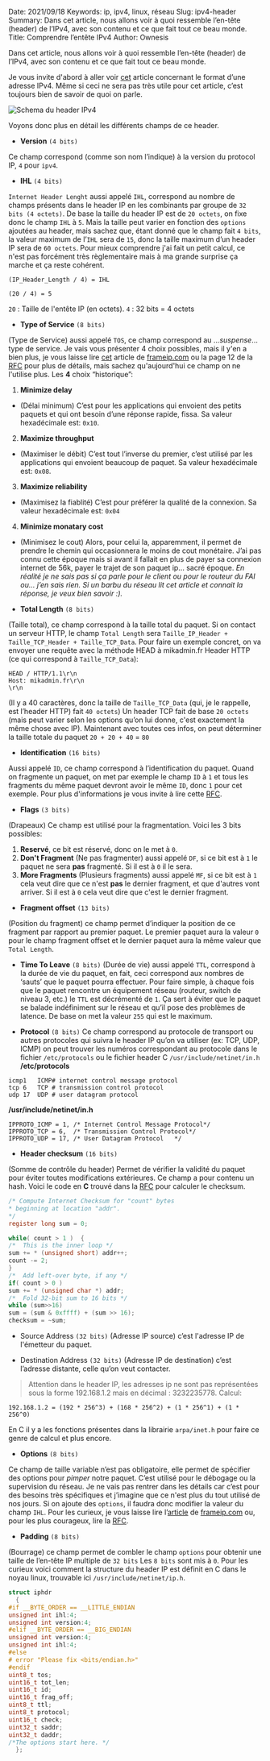 Date: 2021/09/18
Keywords: ip, ipv4, linux, réseau
Slug: ipv4-header
Summary: Dans cet article, nous allons voir à quoi ressemble l’en-tête (header) de l’IPv4, avec son contenu et ce que fait tout ce beau monde.
Title: Comprendre l’entête IPv4
Author: Ownesis

Dans cet article, nous allons voir à quoi ressemble l’en-tête (header) de l’IPv4, avec son contenu et ce que fait tout ce beau monde.

Je vous invite d'abord à aller voir [cet](https://mikadmin.fr/blog/structure-de-ladresse-ipv4/) article concernant le format d’une adresse IPv4. Même si ceci ne sera pas très utile pour cet article, c’est toujours bien de savoir de quoi on parle.

![Schema du header IPv4](/static/img/ipv4-header/Header_IP_schema.png)

Voyons donc plus en détail les différents champs de ce header.

- **Version** `(4 bits)`

Ce champ correspond (comme son nom l’indique) à la version du protocol IP, `4` pour `ipv4`.

- **IHL** `(4 bits)`

`Internet Header Lenght` aussi appelé `IHL`, correspond au nombre de champs présents dans le header IP en les combinants par groupe de `32 bits (4 octets)`.
De base la taille du header IP est de `20 octets`, on fixe donc le champ `IHL` à `5`.
Mais la taille peut varier en fonction des `options` ajoutées au header, mais sachez que, étant donné que le champ fait `4 bits`, la valeur maximum de l’`IHL` sera de `15`, donc la taille maximum d’un header IP sera de `60 octets`.
Pour mieux comprendre j'ai fait un petit calcul, ce n'est pas forcément très règlementaire mais à ma grande surprise ça marche et ça reste cohérent.

```
(IP_Header_Length / 4) = IHL

(20 / 4) = 5
```
`20` : Taille de l'entête IP (en octets).
`4` : 32 bits = 4 octets

- **Type of Service** `(8 bits)`

(Type de Service) aussi appelé `TOS`, ce champ correspond au …*suspense*… type de service.
Je vais vous présenter 4 choix possibles, mais il y'en a bien plus, je vous laisse lire [cet](https://www.frameip.com/entete-ip/#33-8211-service) article de [frameip.com](https://www.frameip.com) ou la page 12 de la [RFC](https://tools.ietf.org/html/rfc791#section-3.1) pour plus de détails, mais sachez qu'aujourd'hui ce champ on ne l'utilise plus.
Les **4** choix “historique”:

1. **Minimize delay**
- (Délai minimum) C’est pour les applications qui envoient des petits paquets et qui ont besoin d’une réponse rapide, fissa.
Sa valeur hexadécimale est: `0x10`.

2. **Maximize throughput**
- (Maximiser le débit) C’est tout l’inverse du premier, c’est utilisé par les applications qui envoient beaucoup de paquet.
Sa valeur hexadécimale est: `0x08`.

3. **Maximize reliability**
- (Maximisez la fiablité) C’est pour préférer la qualité de la connexion.
Sa valeur hexadécimale est: `0x04`

4. **Minimize monatary cost**
- (Minimisez le cout) Alors, pour celui la, apparemment, il permet de prendre le chemin qui occasionnera le moins de cout monétaire. J’ai pas connu cette époque mais si avant il fallait en plus de payer sa connexion internet de 56k, payer le trajet de son paquet ip… sacré époque.
*En réalité je ne sais pas si ça parle pour le client ou pour le routeur du FAI ou… j’en sais rien. Si un barbu du réseau lit cet article et connait la réponse, je veux bien savoir :).*

- **Total Length** `(8 bits)`

(Taille total), ce champ correspond à la taille total du paquet.
Si on contact un serveur HTTP, le champ `Total Length` sera `Taille_IP_Header + Taille_TCP_Header + Taille_TCP_Data`.
Pour faire un exemple concret, on va envoyer une requête avec la méthode HEAD à mikadmin.fr
Header HTTP (ce qui correspond à `Taille_TCP_Data`):
```
HEAD / HTTP/1.1\r\n
Host: mikadmin.fr\r\n
\r\n
```
(Il y a 40 caractères, donc la taille de `Taille_TCP_Data` (qui, je le rappelle, est l’header HTTP) fait `40 octets`)
Un header TCP fait de base `20 octets` (mais peut varier selon les options qu’on lui donne, c'est exactement la même chose avec IP).
Maintenant avec toutes ces infos, on peut déterminer la taille totale du paquet `20 + 20 + 40` = `80`

- **Identification** `(16 bits)`

Aussi appelé `ID`, ce champ correspond à l’identification du paquet.
Quand on fragmente un paquet, on met par exemple le champ `ID` à `1` et tous les fragments du même paquet devront avoir le même `ID`, donc `1` pour cet exemple.
Pour plus d'informations je vous invite à lire cette [RFC](http://www.frameip.com/rfc-815-ip-datagram-reassembly-algorithms/).

- **Flags** `(3 bits)`

(Drapeaux) Ce champ est utilisé pour la fragmentation.
Voici les 3 bits possibles:
1. **Reservé**, ce bit est réservé, donc on le met à `0`.
2. **Don't Fragment** (Ne pas fragmenter) aussi appelé `DF`, si ce bit est à `1` le paquet ne sera **pas** fragmenté. Si il est à `0` il le sera.
3. **More Fragments** (Plusieurs fragments) aussi appelé `MF`, si ce bit est à `1` cela veut dire que ce n'est **pas** le dernier fragment, et que d'autres vont arriver. Si il est à `0` cela veut dire que c'est le dernier fragment.

- **Fragment offset** `(13 bits)`

(Position du fragment) ce champ permet d’indiquer la position de ce fragment par rapport au premier paquet.
Le premier paquet aura la valeur `0` pour le champ fragment offset et le dernier paquet aura la même valeur que `Total Length`.

- **Time To Leave** `(8 bits)`
(Durée de vie) aussi appelé `TTL`, correspond à la durée de vie du paquet, en fait, ceci correspond aux nombres de ‘sauts’ que le paquet pourra effectuer.
Pour faire simple, à chaque fois que le paquet rencontre un équipement réseau (routeur, switch de niveau 3, etc.) le `TTL` est décrémenté de `1`.
Ça sert à éviter que le paquet se balade indéfiniment sur le réseau et qu’il pose des problèmes de latence.
De base on met la valeur `255` qui est le maximum.

- **Protocol** `(8 bits)`
Ce champ correspond au protocole de transport ou autres protocoles qui suivra le header IP qu’on va utiliser (ex: TCP, UDP, ICMP) on peut trouver les numéros correspondant au protocole dans le fichier `/etc/protocols` ou le fichier header C `/usr/include/netinet/in.h`
**/etc/protocols**
```
icmp1   ICMP# internet control message protocol
tcp 6   TCP # transmission control protocol
udp 17  UDP # user datagram protocol
```

**/usr/include/netinet/in.h**

```
IPPROTO_ICMP = 1, /* Internet Control Message Protocol*/
IPPROTO_TCP = 6,  /* Transmission Control Protocol*/
IPPROTO_UDP = 17, /* User Datagram Protocol   */
```

- **Header checksum** `(16 bits)`

(Somme de contrôle du header) Permet de vérifier la validité du paquet pour éviter toutes modifications extérieures. Ce champ a pour contenu un hash.
Voici le code en **C** trouvé dans la [RFC](https://tools.ietf.org/html/rfc1071#section-4.1) pour calculer le checksum.
```c
/* Compute Internet Checksum for "count" bytes
* beginning at location "addr".
*/
register long sum = 0;

while( count > 1 )  {
/*  This is the inner loop */
sum += * (unsigned short) addr++;
count -= 2;
}
/*  Add left-over byte, if any */
if( count > 0 )
sum += * (unsigned char *) addr;
/*  Fold 32-bit sum to 16 bits */
while (sum>>16)
sum = (sum & 0xffff) + (sum >> 16);
checksum = ~sum;
```

- Source Address `(32 bits)`
(Adresse IP source) c’est l'adresse IP de l'émetteur du paquet.

- Destination Address `(32 bits)`
(Adresse IP de destination) c’est l’adresse distante, celle qu’on veut contacter.
> Attention dans le header IP, les adresses ip ne sont pas représentées sous la forme 192.168.1.2 mais en décimal : 3232235778.
Calcul:

```
192.168.1.2 = (192 * 256^3) + (168 * 256^2) + (1 * 256^1) + (1 * 256^0)
```
En C il y a les fonctions présentes dans la librairie `arpa/inet.h` pour faire ce genre de calcul et plus encore.

- **Options** `(8 bits)`

Ce champ de taille variable n’est pas obligatoire, elle permet de spécifier des options pour *pimper* notre paquet.
C’est utilisé pour le débogage ou la supervision du réseau. Je ne vais pas rentrer dans les détails car c’est pour des besoins très spécifiques et j’imagine que ce n'est plus du tout utilisé de nos jours.
Si on ajoute des `options`, il faudra donc modifier la valeur du champ `IHL`.
Pour les curieux, je vous laisse lire l’[article](https://www.frameip.com/entete-ip/#313-8211-options) de [frameip.com](https://frameip.com/) ou, pour les plus courageux, lire la [RFC](https://tools.ietf.org/html/rfc791#section-3.1).

- **Padding** `(8 bits)`

(Bourrage) ce champ permet de combler le champ `options` pour obtenir une taille de l’en-tête IP multiple de `32 bits`
Les `8 bits` sont mis à `0`.
Pour les curieux voici comment la structure du header IP est définit en C dans le noyau linux, trouvable ici `/usr/include/netinet/ip.h`.
```c
struct iphdr
  {
#if __BYTE_ORDER == __LITTLE_ENDIAN
unsigned int ihl:4;
unsigned int version:4;
#elif __BYTE_ORDER == __BIG_ENDIAN
unsigned int version:4;
unsigned int ihl:4;
#else
# error	"Please fix <bits/endian.h>"
#endif
uint8_t tos;
uint16_t tot_len;
uint16_t id;
uint16_t frag_off;
uint8_t ttl;
uint8_t protocol;
uint16_t check;
uint32_t saddr;
uint32_t daddr;
/*The options start here. */
  };
```
